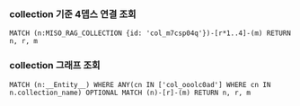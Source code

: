 
### collection 기준 4뎁스 연결 조회
```
MATCH (n:MISO_RAG_COLLECTION {id: 'col_m7csp04q'})-[r*1..4]-(m) RETURN n, r, m
```


### collection 그래프 조회 
```
MATCH (n:__Entity__) WHERE ANY(cn IN ['col_ooolc0ad'] WHERE cn IN n.collection_name) OPTIONAL MATCH (n)-[r]-(m) RETURN n, r, m
```

